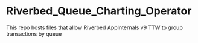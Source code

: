 # Riverbed_Queue_Charting_Operator
This repo hosts files that allow Riverbed AppInternals v9 TTW to group transactions by queue
